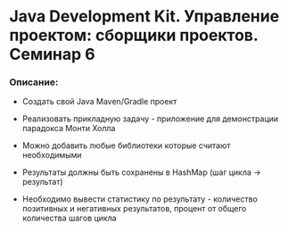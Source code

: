 # Java Development Kit. Управление проектом: сборщики проектов. Семинар 6

### Описание:

- Создать свой Java Maven/Gradle проект

- Реализовать прикладную задачу - приложение для демонстрации парадокса Монти Холла

- Можно добавить любые библиотеки которые считают необходимыми

- Результаты должны быть сохранены в HashMap (шаг цикла -> результат)

- Необходимо вывести статистику по результату - количество позитивных и негативных результатов, процент от общего количества шагов цикла
